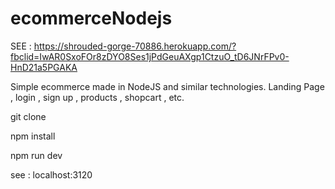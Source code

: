 # ecommerceNodejs

SEE :
https://shrouded-gorge-70886.herokuapp.com/?fbclid=IwAR0SxoFOr8zDYO8Ses1jPdGeuAXgp1CtzuO_tD6JNrFPv0-HnD21a5PGAKA

Simple ecommerce made in NodeJS and similar technologies. Landing Page , login , sign up , products , shopcart , etc.

git clone

npm install

npm run dev

see : localhost:3120


